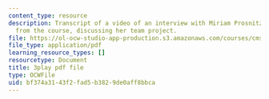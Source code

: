 ```yaml
---
content_type: resource
description: Transcript of a video of an interview with Miriam Prosnitz, a student
  from the course, discussing her team project.
file: https://ol-ocw-studio-app-production.s3.amazonaws.com/courses/cms-611j-creating-video-games-fall-2014/bf374a3143f2fad5b3829de0aff8bbca_-3ixsZ7fBUI.pdf
file_type: application/pdf
learning_resource_types: []
resourcetype: Document
title: 3play pdf file
type: OCWFile
uid: bf374a31-43f2-fad5-b382-9de0aff8bbca
---
```

